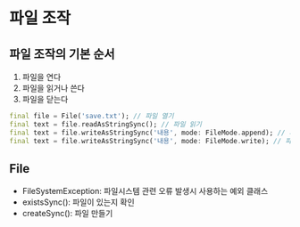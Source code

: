 # 파일 조작

## 파일 조작의 기본 순서
1. 파일을 연다
2. 파일을 읽거나 쓴다
3. 파일을 닫는다

```dart
final file = File('save.txt'); // 파일 열기
final text = file.readAsStringSync(); // 파일 읽기
final text = file.writeAsStringSync('내용', mode: FileMode.append); // 파일 쓰기, 파일이 없다면 새로 생성하면서 이어쓰기 함
final text = file.writeAsStringSync('내용', mode: FileMode.write); // 파일 쓰기, 파일이 없다면 새로 생성하면서 완전히 덮어쓰기 함
```

## File
- FileSystemException: 파일시스템 관련 오류 발생시 사용하는 예외 클래스
- existsSync(): 파일이 있는지 확인
- createSync(): 파일 만들기